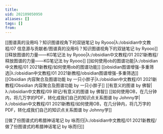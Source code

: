 ```yaml
---
title: 
uid: 202109050950
aliases: []
tags: []
from: 
---
```

[[图谱真的没用吗？知识图谱视角下的双链笔记 by Ryooo|λ:/obsidian中文教程/07 信息源与贡献者/图谱真的没用吗？知识图谱视角下的双链笔记 by Ryooo]]
[[释放图谱的力量——KG笔记法 by Ryooo|λ:/obsidian中文教程/01 2021新教程/释放图谱的力量——KG笔记法 by Ryooo]]
[[如何使用ob的图谱功能|λ:/obsidian中文教程/01 2021新教程/如何使用ob的图谱功能]]
[[obsidian图谱增强-多重筛选|λ:/obsidian中文教程/01 2021新教程/obsidian图谱增强-多重筛选]]
[[Obsidian 内容聚合及图谱功能 by 一只小胖子|λ:/obsidian中文教程/01 2021新教程/Obsidian 内容聚合及图谱功能 by 一只小胖子]]
[[有意义的图谱 by 佛智|λ:/obsidian中文教程/09 碎记/有意义的图谱 by 佛智]]
[[如何使用OB，在几分钟内，将几万字的PDF，转化成我们自己的知识点关系图谱 by Johnny学|λ:/obsidian中文教程/01 2021新教程/如何使用OB，在几分钟内，将几万字的PDF，转化成我们自己的知识点关系图谱 by Johnny学]]

[[做了份图谱式的希腊神话笔记 by 咏而归|λ:/obsidian中文教程/01 2021新教程/做了份图谱式的希腊神话笔记 by 咏而归]]



